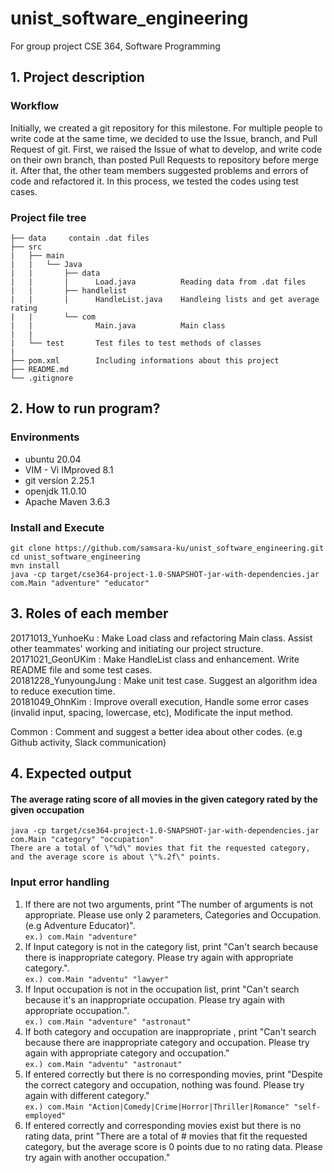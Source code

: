 # unist_software_engineering

For group project CSE 364, Software Programming

## 1.  Project description 
### Workflow

Initially, we created a git repository for this milestone. For multiple people to write code at the same time, we decided to use the Issue, branch, and Pull Request of git. First, we raised the Issue of what to develop, and write code on their own branch, than posted Pull Requests to repository before merge it. After that, the other team members suggested problems and errors of code and refactored it. In this process, we tested the codes using test cases.

### Project file tree
```
├── data     contain .dat files
├── src
|   ├── main
|   |   └── Java
|   |       ├── data
|   |       |      Load.java          Reading data from .dat files
|   |       ├── handlelist
|   |       |      HandleList.java    Handleing lists and get average rating
|   |       └── com
|   |              Main.java          Main class
|   |
|   └── test       Test files to test methods of classes
| 	
├── pom.xml        Including informations about this project
├── README.md
└── .gitignore
```

## 2. How to run program?

### Environments

* ubuntu 20.04
* VIM - Vi IMproved 8.1
* git version 2.25.1
* openjdk 11.0.10
* Apache Maven 3.6.3

### Install and Execute
```
git clone https://github.com/samsara-ku/unist_software_engineering.git  
cd unist_software_engineering  
mvn install  
java -cp target/cse364-project-1.0-SNAPSHOT-jar-with-dependencies.jar com.Main "adventure" "educator"
```
## 3.  Roles of each member
20171013_YunhoeKu : Make Load class and refactoring Main class. Assist other teammates' working and initiating our project structure.    
20171021_GeonUKim : Make HandleList class and enhancement. Write README file and some test cases.    
20181228_YunyoungJung : Make unit test case. Suggest an algorithm idea to reduce execution time.    
20181049_OhnKim : Improve overall execution, Handle some error cases (invalid input, spacing, lowercase, etc), Modificate the input method.    

Common : Comment and suggest a better idea about other codes. (e.g Github activity, Slack communication)

## 4. Expected output
 #### The average rating score of all movies in the given category rated by the given occupation

```
java -cp target/cse364-project-1.0-SNAPSHOT-jar-with-dependencies.jar com.Main "category" "occupation"
There are a total of \"%d\" movies that fit the requested category, and the average score is about \"%.2f\" points.
```

 ### Input error handling

1. If there are not two arguments, print "The number of arguments is not appropriate. Please use only 2 parameters, Categories and Occupation. (e.g Adventure Educator)".    
`ex.) com.Main "adventure"`
2. If Input category is not in the category list, print "Can't search because there is inappropriate category. Please try again with appropriate category.".    
`ex.) com.Main "adventu" "lawyer"`
3. If Input occupation is not in the occupation list, print "Can't search because it's an inappropriate occupation. Please try again with appropriate occupation.".    
`ex.) com.Main "adventure" "astronaut"`
4. If both category and occupation are inappropriate , print "Can't search because there are inappropriate category and occupation. Please try again with appropriate category and occupation."    
`ex.) com.Main "adventu" "astronaut"`
5. If entered correctly but there is no corresponding movies, print "Despite the correct category and occupation, nothing was found. Please try again with different category."    
`ex.) com.Main "Action|Comedy|Crime|Horror|Thriller|Romance" "self-employed"`
6. If entered correctly and corresponding movies exist but there is no rating data, print "There are a total of # movies that fit the requested category, but the average score is 0 points due to no rating data. Please try again with another occupation."
